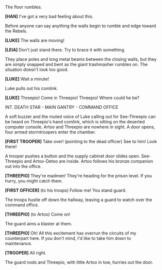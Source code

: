 The floor rumbles.

**[HAN]**
I've got a very bad feeling about
this.

Before anyone can say anything the walls begin to rumble and
edge toward the Rebels.

**[LUKE]**
The walls are moving!

**[LEIA]**
Don't just stand there. Try to brace
it with something.

They place poles and long metal beams between the closing
walls, but they are simply snapped and bent as the giant
trashmasher rumbles on. The situation doesn't look too good.

**[LUKE]**
Wait a minute!

Luke pulls out his comlink.

**[LUKE]**
Threepio! Come in Threepio! Threepio!
Where could he be?

INT. DEATH STAR - MAIN GANTRY - COMMAND OFFICE

A soft buzzer and the muted voice of Luke calling out for
See-Threepio can be heard on Threepio's hand comlink, which
is sitting on the deserted computer console. Artoo and
Threepio are nowhere in sight. A door opens,
 four armed stormtroopers enter the chamber.

**[FIRST TROOPER]**
Take over!
(pointing to the dead
officer)
See to him! Look there!

A trooper pushes a button and the supply cabinet door slides
open. See-Threepio and Artoo-Detoo are inside. Artoo follows
his bronze companion out into the office.

**[THREEPIO]**
They're madmen! They're heading for
the prison level. If you hurry, you
might catch them.

**[FIRST OFFICER]**
(to his troops)
Follow me! You stand guard.

The troops hustle off down the hallway, leaving a guard to
watch over the command office.

**[THREEPIO]**
(to Artoo)
Come on!

The guard aims a blaster at them.

**[THREEPIO]**
Oh! All this excitement has overrun
the circuits of my counterpart here.
If you don't mind, I'd like to take
him down to maintenance.

**[TROOPER]**
All right.

The guard nods and Threepio, with little Artoo in tow, hurries
out the door.
